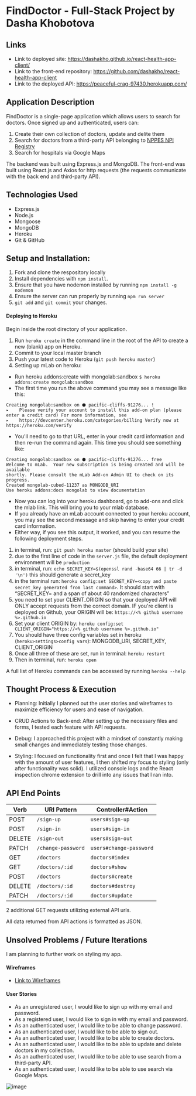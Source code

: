 # FindDoctor - Full-Stack Project by Dasha Khobotova

## Links
- Link to deployed site: https://dashakho.github.io/react-health-app-client/
- Link to the front-end repository: https://github.com/dashakho/react-health-app-client
- Link to the deployed API: https://peaceful-crag-97430.herokuapp.com/

## Application Description
FindDoctor is a single-page application which allows users to search for doctors. Once signed up and authenticated, users can:
1. Create their own collection of doctors, update and delite them
2. Search for doctors from a third-party API belonging to [NPPES NPI Registry](https://npiregistry.cms.hhs.gov/)
3. Search for hospitals via Google Maps

The backend was built using Express.js and MongoDB. The front-end was built using React.js and Axios for http requests (the requests communicate with the back end and third-party API).

## Technologies Used
- Express.js
- Node.js
- Mongoose
- MongoDB
- Heroku
- Git & GitHub

## Setup and Installation:
1.  Fork and clone the respository locally
1.  Install dependencies with `npm install`.
1.  Ensure that you have nodemon installed by running `npm install -g nodemon`
1.  Ensure the server can run properly by running `npm run server`
1.  `git add` and `git commit` your changes.

#### Deploying to Heroku

Begin inside the root directory of your application.

1. Run `heroku create` in the command line in the root of the API to
create a new (blank) app on Heroku.
1. Commit to your local master branch
1. Push your latest code to Heroku (`git push heroku master`)
1. Setting up mLab on heroku:
  + Run heroku addons:create with mongolab:sandbox
`$ heroku addons:create mongolab:sandbox`
  + The first time you run the above command you may see a message like this:
  ```
  Creating mongolab:sandbox on ⬢ pacific-cliffs-91276... !
 ▸    Please verify your account to install this add-on plan (please enter a credit card) For more information, see
 ▸    https://devcenter.heroku.com/categories/billing Verify now at https://heroku.com/verify
 ```
 + You'll need to go to that URL, enter in your credit card information and then re-run the command again. This time you should see something like:
```
Creating mongolab:sandbox on ⬢ pacific-cliffs-91276... free
Welcome to mLab.  Your new subscription is being created and will be available
shortly. Please consult the mLab Add-on Admin UI to check on its progress.
Created mongolab-cubed-11237 as MONGODB_URI
Use heroku addons:docs mongolab to view documentation
```
  + Now you can log into your heroku dashboard, go to add-ons and click the mlab link. This will bring you to your mlab database.
  + If you already have an mLab account connected to your heroku account, you may see the second message and skip having to enter your credit card information.
  + Either way, if you see this output, it worked, and you can resume the following deployment steps.
1. in terminal, run: `git push heroku master`  (should build your site)
1. due to the first line of code in the `server.js` file, the default
deployment environment will be `production`
1. in terminal, run: `echo SECRET_KEY=$(openssl rand -base64 66 | tr -d '\n')`
this should generate a secret_key
1. in the terminal run:
`heroku config:set SECRET_KEY=<copy and paste secret_key generated from last command>`.
It should start with “SECRET_KEY= and a span of about 40 randomized characters”
1. you need to set your CLIENT_ORIGIN so that your deployed API will ONLY
accept requests from the correct domain. IF you're client is deployed on Github,
your ORIGIN will be:
      `https://<% github username %>.github.io`
1. Set your client ORIGIN by:
      `heroku config:set CLIENT_ORIGIN="https://<% github username %>.github.io"`
1. You should have three config variables set in heroku
(`heroku>settings>config vars`): MONGODB_URI, SECRET_KEY, CLIENT_ORIGIN
1. Once all three of these are set, run in terminal: `heroku restart`
1. Then in terminal, run: `heroku open`

A full list of Heroku commands can be accessed by running `heroku --help`


## Thought Process & Execution

* Planning: Initially I planned out the user stories and wireframes to maximize efficiency for users and ease of navigation.

* CRUD Actions to Back-end: After setting up the necessary files and forms, I tested each feature with API requests.

* Debug: I approached this project with a mindset of constantly making small changes and immediately testing those changes.

* Styling: I focused on functionality first and once I felt that I was happy with the amount of user features, I then shifted my focus to styling (only after functionality was solid). I utilized console logs and the React inspection chrome extension to drill into any issues that I ran into.


## API End Points

| Verb   | URI Pattern              | Controller#Action     |
|--------|--------------------------|-----------------------|
| POST   | `/sign-up`               | `users#sign-up`       |
| POST   | `/sign-in`               | `users#sign-in`       |
| DELETE | `/sign-out`              | `users#sign-out`      |
| PATCH  | `/change-password`       | `users#change-password`|
| GET    | `/doctors`                | `doctors#index`        |
| GET    | `/doctors/:id`            | `doctors#show`         |
| POST   | `/doctors`                | `doctors#create`       |
| DELETE | `/doctors/:id`            | `doctors#destroy`      |
| PATCH  | `/doctors/:id`            | `doctors#update`       |

2 additional GET requests utilizing external API urls.

All data returned from API actions is formatted as JSON.

## Unsolved Problems / Future Iterations
I am planning to further work on styling my app.

#### Wireframes
- [Link to Wireframes](https://bit.ly/36cH2gh)

#### User Stories
* As an unregistered user, I would like to sign up with my email and password.
* As a registered user, I would like to sign in with my email and password.
* As an authenticated user, I would like to be able to change password.
* As an authenticated user, I would like to be able to sign out.
* As an authenticated user, I would like to be able to create doctors.
* As an authenticated user, I would like to be able to update and delete doctors in my collection.
* As an authenticated user, I would like to be able to use search from a third-party API.
* As an authenticated user, I would like to be able to use search via Google Maps.

![image](https://media.git.generalassemb.ly/user/22462/files/037d0880-1780-11ea-9860-9fc905322cee)
